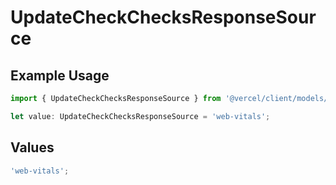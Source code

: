 # UpdateCheckChecksResponseSource

## Example Usage

```typescript
import { UpdateCheckChecksResponseSource } from '@vercel/client/models/operations';

let value: UpdateCheckChecksResponseSource = 'web-vitals';
```

## Values

```typescript
'web-vitals';
```
